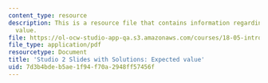 ```yaml
---
content_type: resource
description: This is a resource file that contains information regarding expected
  value.
file: https://ol-ocw-studio-app-qa.s3.amazonaws.com/courses/18-05-introduction-to-probability-and-statistics-spring-2014/7d3b4bdeb5ae1f94f70a2948ff57456f_MIT18_05S14_studio2slides.pdf
file_type: application/pdf
resourcetype: Document
title: 'Studio 2 Slides with Solutions: Expected value'
uid: 7d3b4bde-b5ae-1f94-f70a-2948ff57456f
---
```

